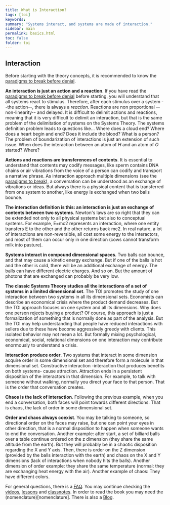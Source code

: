 ```yaml
---
title: What is Interaction?
tags: [toi]
keywords:
summary: "Systems interact, and systems are made of interaction."
sidebar: main
permalink: basics.html
toc: false
folder: toi
---
```


## Interaction

Before starting with the theory concepts, it is recommended to know the [paradigms to break before denial](paradigms).

**An interaction is just an action and a reaction**. If you have read the [paradigms to break before denial](paradigms) before starting, you will understand that all systems react to stimulus. Therefore, after each stimulus over a system --the action--, there is always a _reaction_. Reactions are non proportional --non-linearity-- and delayed. It is difficult to delimit actions and reactions, meaning that it is very difficult to delimit an interaction, but that is the same problem of the delimitation of systems on the Systems Theory. The systems definition problem leads to questions like... Where does a cloud end? Where does a heart begin and end? Does it include the blood? What is a person? The problem of boundarization of interactions is just an extension of such issue. When does the interaction between an atom of _H_ and an atom of _O_ started? Where?

**Actions and reactions are transferences of contents**. It is essential to understand that contents may codify messages, like sperm contains DNA chains or air vibrations from the voice of a person can codify and transport a narrative phrase. As interaction approach multiple dimensions (see the [paradigms to break](paradigms)), a conversation can be understood as an exchange of vibrations or ideas. But always there is a physical content that is transferred from one system to another, like energy is exchanged when two balls bounce.

**The interaction definition is this: an interaction is just an exchange of contents between two systems**. Newton's laws are so right that they can be extended not only to all physical systems but also to conceptual systems. For example, E=mc2 represents an interaction, where one entity transfers E to the other and the other returns back mc2. In real nature, a lot of interactions are non-reversible, all cost some energy to the interactors, and most of them can occur only in one direction (cows cannot transform milk into pasture).

**Systems interact in compound dimensional spaces**. Two balls can bounce, and that may cause a kinetic energy exchange. But if one of the balls is hot and the other is cold, there will be an additional exchange of energy. The balls can have different electric charges. And so on. But the amount of photons that are exchanged can probably be very low.

**The classic Systems Theory studies all the interactions of a set of systems in a limited dimensional set**. The TOI promotes the study of one interaction between two systems in all its dimensional sets. Economists can describe an economical crisis where the product demand decreases. But the TOI approach focuses on one system and all its dimensions. Why does one person rejects buying a product? Of course, this approach is just a formalization of something that is normally done as part of the analysis. But the TOI may help understanding that people have reduced interactions with sellers due to these have become aggressively greedy with clients. This isolated behavior may not mean a lot. But formally mixing psychological, economical, social, relational dimensions on one interaction may contribute enormously to understand a crisis.

**Interaction produce order**. Two systems that interact in some dimension acquire order in some dimensional set and therefore form a molecule in that dimensional set. Constructive interaction -interaction that produces benefits on both systems- cause attraction. Attraction ends in a persistent disposition of the interactors in that dimension. For example, to talk with someone without walking, normally you direct your face to that person. That is the order that conversation creates.

**Chaos is the lack of interaction**. Following the previous example, when you end a conversation, both faces will point towards different directions. That is chaos, the lack of order in some dimensional set.

**Order and chaos always coexist**. You may be talking to someone, so directional order on the faces may raise, but one can point your eyes in other direction, that is a normal disposition to happen when someone wants to end the conversation. Another example: after start, a set of billiard balls over a table continue ordered on the z dimension (they share the same altitude from the earth). But they will probably be in a chaotic disposition regarding the X and Y axis. Then, there is order on the Z dimension (provided by the balls interaction with the earth) and chaos on the X and Y dimensions (lack of interactions when nobody hits the balls). Another dimension of order example: they share the same temperature (normal: they are exchanging heat energy with the air). Another example of chaos: They have different colors. 

For general questions, there is a [FAQ](faq). You may continue checking the [videos](videos), [lessons](lessons) and [classnotes](classnotes). In order to read the book you may need the (nomenclature)[nomenclature]. There is also a [Blog](blog).